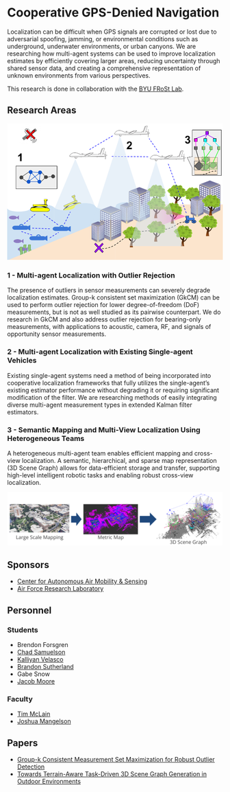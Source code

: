 # Cooperative GPS-Denied Navigation

Localization can be difficult when GPS signals are corrupted or lost due to adversarial spoofing, jamming, or environmental conditions such as underground, underwater environments, or urban canyons.
We are researching how multi-agent systems can be used to improve localization estimates by efficiently covering larger areas, reducing uncertainty through shared sensor data, and creating a comprehensive representation of unknown environments from various perspectives.

This research is done in collaboration with the [BYU FRoSt Lab](https://frostlab.byu.edu/).

## Research Areas

![](../projects/assets/cooperative_gps_denied_nav/overview.png)

### 1 - Multi-agent Localization with Outlier Rejection

The presence of outliers in sensor measurements can severely degrade localization estimates.
Group-k consistent set maximization (GkCM) can be used to perform outlier rejection for lower degree-of-freedom (DoF) measurements, but is not as well studied as its pairwise counterpart.
We do research in GkCM and also address outlier rejection for bearing-only measurements, with applications to acoustic, camera, RF, and signals of opportunity sensor measurements.

### 2 - Multi-agent Localization with Existing Single-agent Vehicles

Existing single-agent systems need a method of being incorporated into cooperative localization frameworks that fully utilizes the single-agent’s existing estimator performance without degrading it or requiring significant modification of the filter.
We are researching methods of easily integrating diverse multi-agent measurement types in extended Kalman filter estimators.

### 3 - Semantic Mapping and Multi-View Localization Using Heterogeneous Teams

A heterogeneous multi-agent team enables efficient mapping and cross-view localization.
A semantic, hierarchical, and sparse map representation (3D Scene Graph) allows for data-efficient storage and transfer, supporting high-level intelligent robotic tasks and enabling robust cross-view localization.

![](../projects/assets/cooperative_gps_denied_nav/semantic_mapping.png)

## Sponsors

- [Center for Autonomous Air Mobility & Sensing](https://caams.center/)
- [Air Force Research Laboratory](https://www.afrl.af.mil/)

## Personnel

### Students

- Brendon Forsgren
- [Chad Samuelson](https://frostlab.byu.edu/directory/chad-samuelson)
- [Kalliyan Velasco](https://frostlab.byu.edu/directory/kalliyan-lay)
- [Brandon Sutherland](../../directory/students/brandon_sutherland.md)
- Gabe Snow
- [Jacob Moore](../../directory/students/jacob_moore.md)

### Faculty

- [Tim McLain](../../directory/faculty.md)
- [Joshua Mangelson](https://frostlab.byu.edu/directory/joshua-mangelson)

## Papers

- [Group-k Consistent Measurement Set Maximization for Robust Outlier Detection](https://doi.org/10.1109/IROS47612.2022.9982057)
- [Towards Terrain-Aware Task-Driven 3D Scene Graph Generation in Outdoor Environments](https://arxiv.org/abs/2506.06562)

